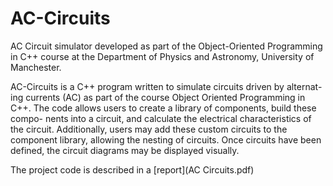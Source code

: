 # AC-Circuits
AC Circuit simulator developed as part of the Object-Oriented Programming in C++ course at the Department of Physics and Astronomy, University of Manchester.

AC-Circuits is a C++ program written to simulate circuits driven by alternat- ing currents (AC) as part of the course Object Oriented Programming in C++. 
The code allows users to create a library of components, build these compo- nents into a circuit, and calculate the electrical characteristics of the circuit. 
Additionally, users may add these custom circuits to the component library, allowing the nesting of circuits. Once circuits have been defined, the circuit diagrams may be displayed visually.

The project code is described in a [report](AC Circuits.pdf)
